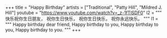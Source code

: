 +++
title = "Happy Birthday"
artists = ["Traditional", "Patty Hill", "Mildred J. Hill"]
youtube = "https://www.youtube.com/watch?v=_z-1fTlSDF0"
l2 = """
<span class="h1">快乐</span>祝你<span class="h2">生日</span><span class="h3">朋友</span>，
祝你生日快乐，
祝你生日快乐，
祝你永远快乐。
"""
l1 = """
<span class="h1">Happy</span> <span class="h2">birthday</span> dear <span class="h3">friend</span>,
Happy birthday to you,
Happy birthday to you,
Happy birthday to you.
"""
+++ 